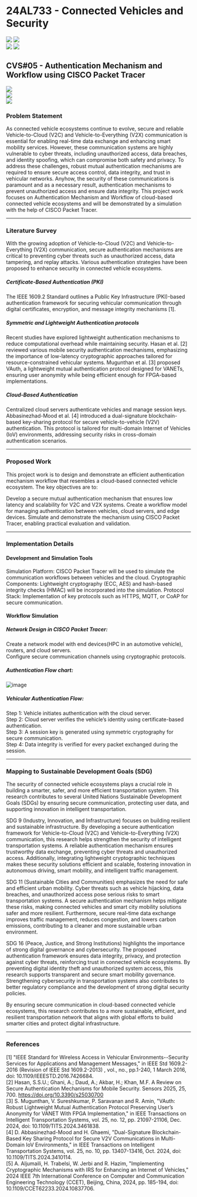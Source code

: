 # 24AL733 - Connected Vehicles and Security 
![](https://img.shields.io/badge/PG-blue) ![](https://img.shields.io/badge/Subject-CVS-blue) <br/>
![](https://img.shields.io/badge/Lecture-3-orange) ![](https://img.shields.io/badge/Credits-3-orange) 

## CVS#05 - Authentication Mechanism and Workflow using CISCO Packet Tracer
![](https://img.shields.io/badge/Member-Pathan_Zubair_Khan-gold) <br/> 
![](https://img.shields.io/badge/SDG-TBD-darkgreen) <br/> 
![](https://img.shields.io/badge/Reviewed-TBD-brown) 

### Problem Statement
As connected vehicle ecosystems continue to evolve, secure and reliable Vehicle-to-Cloud (V2C) and Vehicle-to-Everything (V2X) communication is essential for enabling real-time data exchange and enhancing smart mobility services. However, these communication systems are highly vulnerable to cyber threats, including unauthorized access, data breaches, and identity spoofing, which can compromise both safety and privacy. To address these challenges, robust mutual authentication mechanisms are required to ensure secure access control, data integrity, and trust in vehicular networks. Anyhow, the security of these communications is paramount and as a necessary result, authentication mechanisms to prevent unauthorized access and ensure data integrity. This project work focuses on Authentication Mechanism and Workflow of cloud-based connected vehicle ecosystems and will be demonstrated by a simulation with the help of CISCO Packet Tracer. 


---

### Literature Survey
With the growing adoption of Vehicle-to-Cloud (V2C) and Vehicle-to-Everything (V2X) communication, secure authentication mechanisms are critical to preventing cyber threats such as unauthorized access, data tampering, and replay attacks. Various authentication strategies have been proposed to enhance security in connected vehicle ecosystems.
##### Certificate-Based Authentication (PKI)
The IEEE 1609.2 Standard outlines a Public Key Infrastructure (PKI)-based authentication framework for securing vehicular communication through digital certificates, encryption, and message integrity mechanisms [1]. 
##### Symmetric and Lightweight Authentication protocols
Recent studies have explored lightweight authentication mechanisms to reduce computational overhead while maintaining security.
Hasan et al. [2] reviewed various mobile security authentication mechanisms, emphasizing the importance of low-latency cryptographic approaches tailored for resource-constrained vehicular systems.
Mugunthan et al. [3] proposed VAuth, a lightweight mutual authentication protocol designed for VANETs, ensuring user anonymity while being efficient enough for FPGA-based implementations.

##### Cloud-Based Authentication
Centralized cloud servers authenticate vehicles and manage session keys. Abbasinezhad-Mood et al. [4] introduced a dual-signature blockchain-based key-sharing protocol for secure vehicle-to-vehicle (V2V) authentication. This protocol is tailored for multi-domain Internet of Vehicles (IoV) environments, addressing security risks in cross-domain authentication scenarios.


---

### Proposed Work
This project work is to design and demonstrate an efficient authentication mechanism workflow that resembles a cloud-based connected vehicle ecosystem. The key objectives are to:

Develop a secure mutual authentication mechanism that ensures low latency and scalability for V2C and V2X systems.
Create a workflow model for managing authentication between vehicles, cloud servers, and edge devices.
Simulate and demonstrate the mechanism using CISCO Packet Tracer, enabling practical evaluation and validation.

---

### Implementation Details
#### Development and Simulation Tools
Simulation Platform: CISCO Packet Tracer will be used to simulate the communication workflows between vehicles and the cloud.
Cryptographic Components: Lightweight cryptography (ECC, AES) and hash-based integrity checks (HMAC) will be incorporated into the simulation.
Protocol Stack: Implementation of key protocols such as HTTPS, MQTT, or CoAP for secure communication.
#### Workflow Simulation
##### Network Design in CISCO Packet Tracer:
Create a network model with end devices(HPC in an automotive vehicle), routers, and cloud servers.<br>
Configure secure communication channels using cryptographic protocols.<br>

##### Authentication Flow chart:

![image](https://github.com/user-attachments/assets/bd638764-4c0c-4404-adfd-75b1010d591b)


##### Vehicular Authentication Flow:
Step 1: Vehicle initiates authentication with the cloud server.<br>
Step 2: Cloud server verifies the vehicle’s identity using certificate-based authentication.<br>
Step 3: A session key is generated using symmetric cryptography for secure communication.<br>
Step 4: Data integrity is verified for every packet exchanged during the session.<br>


---


### Mapping to Sustainable Development Goals (SDG)
The security of connected vehicle ecosystems plays a crucial role in building a smarter, safer, and more efficient transportation system. This research contributes to several United Nations Sustainable Development Goals (SDGs) by ensuring secure communication, protecting user data, and supporting innovation in intelligent transportation.

SDG 9 (Industry, Innovation, and Infrastructure) focuses on building resilient and sustainable infrastructure. By developing a secure authentication framework for Vehicle-to-Cloud (V2C) and Vehicle-to-Everything (V2X) communication, this research helps strengthen the security of intelligent transportation systems. A reliable authentication mechanism ensures trustworthy data exchange, preventing cyber threats and unauthorized access. Additionally, integrating lightweight cryptographic techniques makes these security solutions efficient and scalable, fostering innovation in autonomous driving, smart mobility, and intelligent traffic management.

SDG 11 (Sustainable Cities and Communities) emphasizes the need for safe and efficient urban mobility. Cyber threats such as vehicle hijacking, data breaches, and unauthorized access pose serious risks to smart transportation systems. A secure authentication mechanism helps mitigate these risks, making connected vehicles and smart city mobility solutions safer and more resilient. Furthermore, secure real-time data exchange improves traffic management, reduces congestion, and lowers carbon emissions, contributing to a cleaner and more sustainable urban environment.

SDG 16 (Peace, Justice, and Strong Institutions) highlights the importance of strong digital governance and cybersecurity. The proposed authentication framework ensures data integrity, privacy, and protection against cyber threats, reinforcing trust in connected vehicle ecosystems. By preventing digital identity theft and unauthorized system access, this research supports transparent and secure smart mobility governance. Strengthening cybersecurity in transportation systems also contributes to better regulatory compliance and the development of strong digital security policies.

By ensuring secure communication in cloud-based connected vehicle ecosystems, this research contributes to a more sustainable, efficient, and resilient transportation network that aligns with global efforts to build smarter cities and protect digital infrastructure.

---

### References
[1] "IEEE Standard for Wireless Access in Vehicular Environments--Security Services for Applications and Management Messages," in IEEE Std 1609.2-2016 (Revision of IEEE Std 1609.2-2013) , vol., no., pp.1-240, 1 March 2016, doi: 10.1109/IEEESTD.2016.7426684.<br>
[2] Hasan, S.S.U.; Ghani, A.; Daud, A.; Akbar, H.; Khan, M.F. A Review on Secure Authentication Mechanisms for Mobile Security. Sensors 2025, 25, 700. https://doi.org/10.3390/s25030700 <br>
[3] S. Mugunthan, V. Sureshkumar, P. Saravanan and R. Amin, "VAuth: Robust Lightweight Mutual Authentication Protocol Preserving User’s Anonymity for VANET With FPGA Implementation," in IEEE Transactions on Intelligent Transportation Systems, vol. 25, no. 12, pp. 21097-21106, Dec. 2024, doi: 10.1109/TITS.2024.3461838.<br>
[4] D. Abbasinezhad-Mood and H. Ghaemi, "Dual-Signature Blockchain-Based Key Sharing Protocol for Secure V2V Communications in Multi-Domain IoV Environments," in IEEE Transactions on Intelligent Transportation Systems, vol. 25, no. 10, pp. 13407-13416, Oct. 2024, doi: 10.1109/TITS.2024.3410114.<br>
[5] A. Aljumaili, H. Trabelsi, W. Jerbi and R. Hazim, "Implementing Cryptographic Mechanisms with IRS for Enhancing an Internet of Vehicles," 2024 IEEE 7th International Conference on Computer and Communication Engineering Technology (CCET), Beijing, China, 2024, pp. 185-194, doi: 10.1109/CCET62233.2024.10837706.<br>
